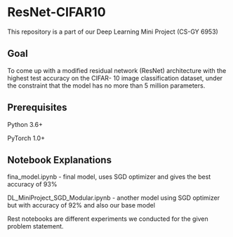 # ResNet-CIFAR10

This repository is a part of our Deep Learning Mini Project (CS-GY 6953)

## Goal

To come up with a modified residual network (ResNet) architecture with the highest test accuracy on the CIFAR- 10 image classification dataset, under the constraint that the model has no more than 5 million parameters.

## Prerequisites
Python 3.6+

PyTorch 1.0+

## Notebook Explanations

fina_model.ipynb - final model, uses SGD optimizer and gives the best accuracy of 93%

DL_MiniProject_SGD_Modular.ipynb - another model using SGD optimizer but with accuracy of 92% and also our base model

Rest notebooks are different experiments we conducted for the given problem statement.
